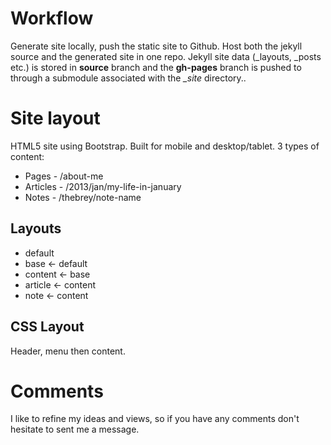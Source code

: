 # Workflow
Generate site locally, push the static site to Github. Host both the jekyll source and the generated site in one repo. Jekyll site data (_layouts, _posts etc.) is stored in **source** branch and the **gh-pages** branch is pushed to through a submodule associated with the *\_site* directory.. 

# Site layout
HTML5 site using Bootstrap. Built for mobile and desktop/tablet. 3 types of content:
* Pages - /about-me
* Articles - /2013/jan/my-life-in-january
* Notes - /thebrey/note-name

## Layouts
* default
* base <- default
* content <- base
* article <- content
* note <- content

## CSS Layout
Header, menu then content. 

# Comments
I like to refine my ideas and views, so if you have any comments don't hesitate to sent me a message.
